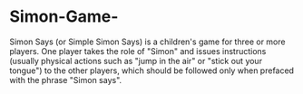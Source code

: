 # Simon-Game-

Simon Says (or Simple Simon Says) is a children's game for three or more players. One player takes the role of "Simon" and issues instructions (usually physical actions such as "jump in the air" or "stick out your tongue") to the other players, which should be followed only when prefaced with the phrase "Simon says".
